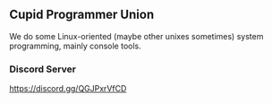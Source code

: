 ## Cupid Programmer Union

We do some Linux-oriented (maybe other unixes sometimes) system programming, mainly console tools.

### Discord Server 

https://discord.gg/QGJPxrVfCD
